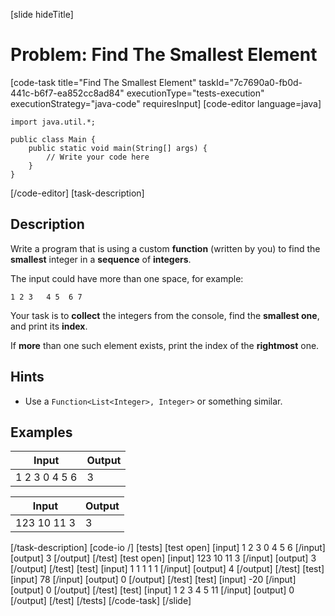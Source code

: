 [slide hideTitle]
# Problem: Find The Smallest Element
[code-task title="Find The Smallest Element" taskId="7c7690a0-fb0d-441c-b6f7-ea852cc8ad84" executionType="tests-execution" executionStrategy="java-code" requiresInput]
[code-editor language=java]
```
import java.util.*;

public class Main {
    public static void main(String[] args) {
        // Write your code here
    }
}
```
[/code-editor]
[task-description]
## Description
Write a program that is using a custom **function** (written by you) to find the **smallest** integer in a **sequence** of **integers**.

The input could have more than one space, for example: 

`1 2 3   4 5  6 7`

Your task is to **collect** the integers from the console, find the **smallest one**, and print its **index**. 

If **more** than one such element exists, print the index of the **rightmost** one.

## Hints
- Use a `Function<List<Integer>, Integer>` or something similar.

## Examples
| **Input** | **Output** |
| --- | --- |
| 1 2 3 0 4 5 6 | 3 |

| **Input** | **Output** |
| --- | --- |
| 123 10 11 3 | 3 |

[/task-description]
[code-io /]
[tests]
[test open]
[input]
1 2 3 0 4 5 6
[/input]
[output]
3
[/output]
[/test]
[test open]
[input]
123 10 11 3
[/input]
[output]
3
[/output]
[/test]
[test]
[input]
1 1 1 1 1
[/input]
[output]
4
[/output]
[/test]
[test]
[input]
78
[/input]
[output]
0
[/output]
[/test]
[test]
[input]
-20
[/input]
[output]
0
[/output]
[/test]
[test]
[input]
1 2 3 4 5 11
[/input]
[output]
0
[/output]
[/test]
[/tests]
[/code-task]
[/slide]